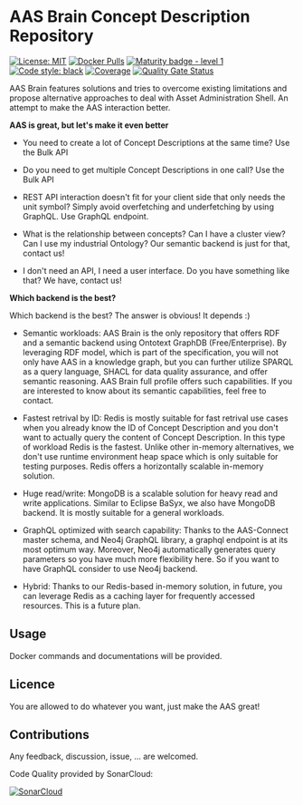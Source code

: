 # AAS Brain Concept Description Repository

[![License: MIT](https://img.shields.io/badge/License-MIT-yellow.svg)](https://opensource.org/licenses/MIT) [![Docker Pulls](https://img.shields.io/docker/pulls/mhrimaz/aas-brain-concept-description-repo?logo=docker)](https://hub.docker.com/r/mhrimaz/aas-brain-concept-description-repo)
 [![Maturity badge - level 1](https://img.shields.io/badge/Maturity-Level%201%20--%20New%20Project-yellow.svg)](https://github.com/tophat/getting-started/blob/master/scorecard.md) [![Code style: black](https://img.shields.io/badge/code%20style-black-000000.svg)](https://github.com/psf/black) [![Coverage](https://sonarcloud.io/api/project_badges/measure?project=mhrimaz_aasbrain-concept-description-repo&metric=coverage)](https://sonarcloud.io/summary/new_code?id=mhrimaz_aasbrain-concept-description-repo) [![Quality Gate Status](https://sonarcloud.io/api/project_badges/measure?project=mhrimaz_aasbrain-concept-description-repo&metric=alert_status)](https://sonarcloud.io/summary/new_code?id=mhrimaz_aasbrain-concept-description-repo) 


AAS Brain features solutions and tries to overcome existing limitations and propose alternative approaches to deal with Asset Administration Shell. An attempt to make the AAS interaction better. 

**AAS is great, but let's make it even better**

- You need to create a lot of Concept Descriptions at the same time? Use the Bulk API

- Do you need to get multiple Concept Descriptions in one call? Use the Bulk API

- REST API interaction doesn't fit for your client side that only needs the unit symbol? Simply avoid overfetching and underfetching by using GraphQL. Use GraphQL endpoint.

- What is the relationship between concepts? Can I have a cluster view? Can I use my industrial Ontology? Our semantic backend is just for that, contact us!

- I don't need an API, I need a user interface. Do you have something like that? We have, contact us!

**Which backend is the best?**

Which backend is the best? The answer is obvious! It depends :)

- Semantic workloads: AAS Brain is the only repository that offers RDF and a semantic backend using Ontotext GraphDB (Free/Enterprise). By leveraging RDF model, which is part of the specification, you will not only have AAS in a knowledge graph, but you can further utilize SPARQL as a query language, SHACL for data quality assurance, and offer semantic reasoning. AAS Brain full profile offers such capabilities. If you are interested to know about its semantic capabilities, feel free to contact.

- Fastest retrival by ID: Redis is mostly suitable for fast retrival use cases when you already know the ID of Concept Description and you don't want to actually query the content of Concept Description.
In this type of workload Redis is the fastest. Unlike other in-memory alternatives, we don't use runtime environment heap space which is only suitable for testing purposes. Redis offers a horizontally scalable in-memory solution.

- Huge read/write: MongoDB is a scalable solution for heavy read and write applications. Similar to Eclipse BaSyx, we also have MongoDB backend. It is mostly suitable for a general workloads.

- GraphQL optimized with search capability: Thanks to the AAS-Connect master schema, and Neo4j GraphQL library, a graphql endpoint is at its most optimum way. Moreover, Neo4j automatically generates query parameters so you have much more flexibility here. So if you want to have GraphQL consider to use Neo4j backend.

- Hybrid: Thanks to our Redis-based in-memory solution, in future, you can leverage Redis as a caching layer for frequently accessed resources. This is a future plan.

## Usage

Docker commands and documentations will be provided.

## Licence

You are allowed to do whatever you want, just make the AAS great!

## Contributions

Any feedback, discussion, issue, ... are welcomed.


Code Quality provided by SonarCloud:

[![SonarCloud](https://sonarcloud.io/images/project_badges/sonarcloud-white.svg)](https://sonarcloud.io/summary/new_code?id=mhrimaz_aasbrain-concept-description-repo) 
